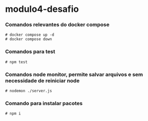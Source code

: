 # modulo4-desafio

### Comandos relevantes do docker compose
```
# docker compose up -d
# docker compose down
```

### Comandos para test
```
# npm test
```

### Comandos node monitor, permite salvar arquivos e sem necessidade de reiniciar node
```
# nodemon ./server.js
```

### Comando para instalar pacotes
```
# npm i
```